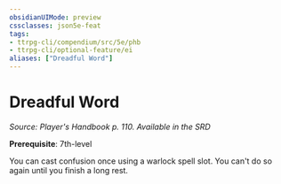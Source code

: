 ```yaml
---
obsidianUIMode: preview
cssclasses: json5e-feat
tags:
- ttrpg-cli/compendium/src/5e/phb
- ttrpg-cli/optional-feature/ei
aliases: ["Dreadful Word"]
---
```

# Dreadful Word
*Source: Player's Handbook p. 110. Available in the <span title='Systems Reference Document (5.1)'>SRD</span>*  

**Prerequisite**: 7th-level

You can cast confusion once using a warlock spell slot. You can't do so again until you finish a long rest.